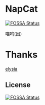 # NapCat
[![FOSSA Status](https://app.fossa.com/api/projects/git%2Bgithub.com%2FSn0wo2%2FNapCatDocs.svg?type=shield)](https://app.fossa.com/projects/git%2Bgithub.com%2FSn0wo2%2FNapCatDocs?ref=badge_shield)


喵呜(困)

# Thanks 
[elysia](https://github.com/elysiajs/elysia)


## License
[![FOSSA Status](https://app.fossa.com/api/projects/git%2Bgithub.com%2FSn0wo2%2FNapCatDocs.svg?type=large)](https://app.fossa.com/projects/git%2Bgithub.com%2FSn0wo2%2FNapCatDocs?ref=badge_large)